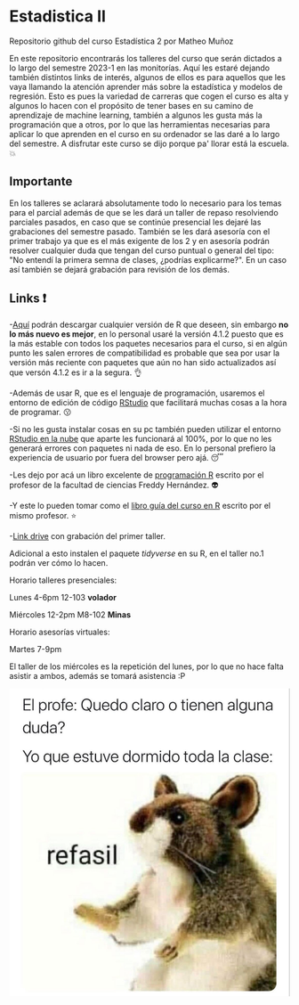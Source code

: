 # Estadistica II
Repositorio github del curso Estadística 2 por Matheo Muñoz

En este repositorio encontrarás los talleres del curso que serán dictados a lo largo del semestre 2023-1 en las monitorías. Aquí les estaré dejando también distintos links de interés, algunos de ellos es para aquellos que les vaya llamando la atención aprender más sobre la estadística y  modelos de regresión. Esto es pues la variedad de carreras que cogen el curso es alta y algunos lo hacen con el propósito de tener bases en su camino de aprendizaje de machine learning, también a algunos les gusta más la programación que a otros, por lo que las herramientas necesarias para aplicar lo que aprenden en el curso en su ordenador se las daré a lo largo del semestre. A disfrutar este curso se dijo porque pa' llorar está la escuela. :boom:


## Importante

En los talleres se aclarará absolutamente todo lo necesario para los temas para el parcial además de que se les dará un taller de repaso resolviendo parciales pasados, en caso que se continúe presencial les dejaré las grabaciones del semestre pasado. También se les dará asesoría con el primer trabajo ya que es el más exigente de los 2 y en asesoría podrán resolver cualquier duda que tengan del curso puntual o general del tipo: "No entendí la primera semna de clases, ¿podrías explicarme?". En un caso así también se dejará grabación para revisión de los demás.

## Links :exclamation:

-[Aquí](https://cran.r-project.org/bin/windows/base/old/) podrán descargar cualquier versión de R que deseen, sin embargo **no lo más nuevo es mejor**, en lo personal usaré la versión 4.1.2 puesto que es la más estable con todos los paquetes necesarios para el curso, si en algún punto les salen errores de compatibilidad es probable que sea por usar la versión más reciente con paquetes que aún no han sido actualizados así que versón 4.1.2 es ir a la segura. :ok_hand:

-Además de usar R, que es el lenguaje de programación, usaremos el entorno de edición de código [RStudio](https://posit.co/download/rstudio-desktop/) que facilitará muchas cosas a la hora de programar. :kissing:

-Si no les gusta instalar cosas en su pc también pueden utilizar el entorno [RStudio en la nube](https://login.rstudio.cloud/login?redirect=%2F) que aparte les funcionará al 100%, por lo que no les generará errores con paquetes ni nada de eso. En lo personal prefiero la experiencia de usuario por fuera del browser pero ajá. :sleeping:

-Les dejo por acá un libro excelente de [programación R](https://fhernanb.github.io/Manual-de-R/) escrito por el profesor de la facultad de ciencias Freddy Hernández. :alien:

-Y este lo pueden tomar como el [libro guía del curso en R](https://fhernanb.github.io/libro_regresion/) escrito por el mismo profesor. :star:

-[Link drive](https://drive.google.com/drive/folders/1PEZPU11apww2Hh52lmKklUcHCxLMqGLJ?usp=share_link) con grabación del primer taller.

Adicional a esto instalen el paquete *tidyverse* en su R, en el taller no.1 podrán ver cómo lo hacen.

Horario talleres presenciales:

Lunes 4-6pm 12-103 **volador**

Miércoles 12-2pm M8-102 **Minas**

Horario asesorías virtuales:

Martes 7-9pm 

El taller de los miércoles es la repetición del lunes, por lo que no hace falta asistir a ambos, además se tomará asistencia :P




![ratoncito](meme.jpg)